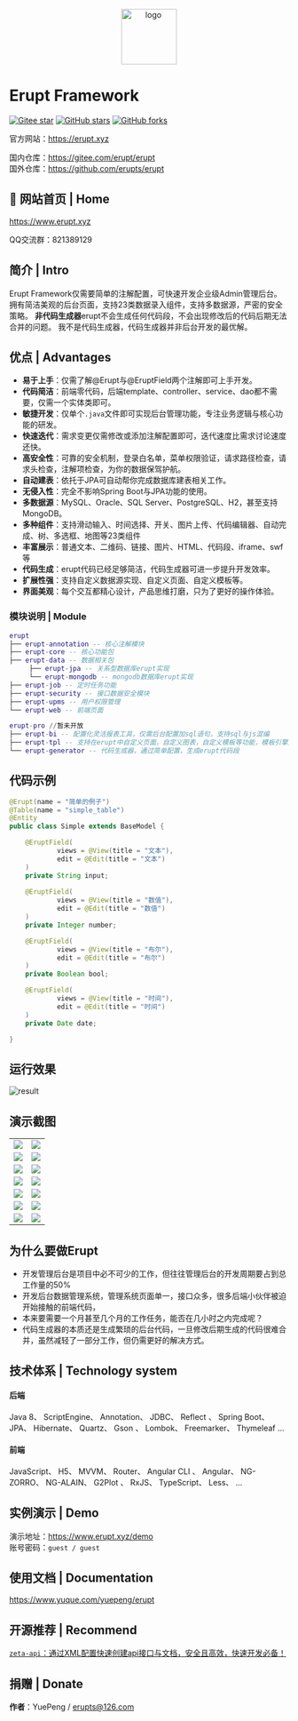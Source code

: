<p align="center"><img src="./erupt-web/src/main/resources/public/erupt.svg" height="100" alt="logo"/></p>

# Erupt Framework



[![Gitee star](https://gitee.com/erupt/erupt-site/badge/star.svg?theme=dark)](https://gitee.com/erupt/erupt)
[![GitHub stars](https://img.shields.io/github/stars/erupts/erupt?style=social)](https://github.com/erupts/erupt)
[![GitHub forks](https://img.shields.io/github/forks/erupts/erupt?style=social)](https://github.com/erupts/erupt)

官方网站：https://erupt.xyz

国内仓库：https://gitee.com/erupt/erupt  
国外仓库：https://github.com/erupts/erupt

## 🚀 网站首页 | Home
https://www.erupt.xyz

QQ交流群：821389129

## 简介 | Intro
Erupt Framework仅需要简单的注解配置，可快速开发企业级Admin管理后台。
拥有简洁美观的后台页面，支持23类数据录入组件，支持多数据源，严密的安全策略。
**非代码生成器**erupt不会生成任何代码段，不会出现修改后的代码后期无法合并的问题。
我不是代码生成器，代码生成器并非后台开发的最优解。



## 优点 | Advantages
+ **易于上手**：仅需了解@Erupt与@EruptField两个注解即可上手开发。
+ **代码简洁**：前端零代码，后端template、controller、service、dao都不需要，仅需一个实体类即可。
+ **敏捷开发**：仅单个`.java`文件即可实现后台管理功能，专注业务逻辑与核心功能的研发。
+ **快速迭代**：需求变更仅需修改或添加注解配置即可，迭代速度比需求讨论速度还快。
+ **高安全性**：可靠的安全机制，登录白名单，菜单权限验证，请求路径检查，请求头检查，注解项检查，为你的数据保驾护航。
+ **自动建表**：依托于JPA可自动帮你完成数据库建表相关工作。
+ **无侵入性**：完全不影响Spring Boot与JPA功能的使用。
+ **多数据源**：MySQL、Oracle、SQL Server、PostgreSQL、H2，甚至支持MongoDB。
+ **多种组件**：支持滑动输入、时间选择、开关、图片上传、代码编辑器、自动完成、树、多选框、地图等23类组件
+ **丰富展示**：普通文本、二维码、链接、图片、HTML、代码段、iframe、swf等
+ **代码生成**：erupt代码已经足够简洁，代码生成器可进一步提升开发效率。
+ **扩展性强**：支持自定义数据源实现、自定义页面、自定义模板等。
+ **界面美观**：每个交互都精心设计，产品思维打磨，只为了更好的操作体验。


### 模块说明 | Module

```lua
erupt
├── erupt-annotation -- 核心注解模块
├── erupt-core -- 核心功能包
├── erupt-data -- 数据相关包
     ├── erupt-jpa -- 关系型数据库erupt实现
     └── erupt-mongodb -- mongodb数据库erupt实现
├── erupt-job -- 定时任务功能
├── erupt-security -- 接口数据安全模块
├── erupt-upms -- 用户权限管理
└── erupt-web -- 前端页面

erupt-pro //暂未开放
├── erupt-bi -- 配置化灵活报表工具，仅需后台配置加sql语句，支持sql与js混编
├── erupt-tpl -- 支持在erupt中自定义页面，自定义图表，自定义模板等功能，模板引擎支持freemarker/thymeleaf/原生H5
└── erupt-generator -- 代码生成器，通过简单配置，生成erupt代码段
```


## 代码示例
``` java
@Erupt(name = "简单的例子")
@Table(name = "simple_table")
@Entity
public class Simple extends BaseModel {

    @EruptField(
            views = @View(title = "文本"),
            edit = @Edit(title = "文本")
    )
    private String input;
    
    @EruptField(
            views = @View(title = "数值"),
            edit = @Edit(title = "数值")
    )
    private Integer number;

    @EruptField(
            views = @View(title = "布尔"),
            edit = @Edit(title = "布尔")
    )
    private Boolean bool;

    @EruptField(
            views = @View(title = "时间"),
            edit = @Edit(title = "时间")
    )
    private Date date;

}
```
## 运行效果
![result](./img/simple.gif)

## 演示截图
<table>
    <tr>
        <td><img src="./img/login.png"/></td>
        <td><img src="./img/home.png"/></td>
    </tr>
    <tr>
        <td><img src="./img/role.png"/></td>
        <td><img src="./img/log.png"/></td>
    </tr>
    <tr>
        <td><img src="./img/code.png"/></td>
        <td><img src="./img/job.png"/></td>
    </tr>
    <tr>
        <td><img src="./img/tpl.png"/></td>
        <td><img src="./img/complex.png"/></td>
    </tr>
    <tr>
        <td><img src="./img/goods.png"/></td>
        <td><img src="./img/chart.png"/></td>
    </tr>
    <tr>
        <td><img src="./img/component.png"/></td>
        <td><img src="./img/component-edit.png"/></td>
    </tr>
    <tr>
        <td><img src="./img/bi.png"/></td>
        <td><img src="./img/bi2.png"/></td>
    </tr>
</table>

## 为什么要做Erupt 
+ 开发管理后台是项目中必不可少的工作，但往往管理后台的开发周期要占到总工作量的50%
+ 开发后台数据管理系统，管理系统页面单一，接口众多，很多后端小伙伴被迫开始接触的前端代码，
+ 本来要需要一个月甚至几个月的工作任务，能否在几小时之内完成呢？
+ 代码生成器的本质还是生成繁琐的后台代码，一旦修改后期生成的代码很难合并，虽然减轻了一部分工作，但仍需更好的解决方式。

## 技术体系 | Technology system
#### 后端
Java 8、 ScriptEngine、 Annotation、 JDBC、 Reflect
、 Spring Boot、 JPA、 Hibernate、 Quartz、 Gson
、 Lombok、 Freemarker、 Thymeleaf ...

#### 前端
JavaScript、 H5、 MVVM、 Router、 Angular CLI
、 Angular、 NG-ZORRO、 NG-ALAIN、 G2Plot
、 RxJS、 TypeScript、 Less、 ...

## 实例演示 | Demo
演示地址：https://www.erupt.xyz/demo  
账号密码：`guest / guest`

## 使用文档 | Documentation
https://www.yuque.com/yuepeng/erupt

## 开源推荐 | Recommend
[`zeta-api`：通过XML配置快速创建api接口与文档，安全且高效，快速开发必备！](https://github.com/erupts/zeta-api)

## 捐赠 | Donate


**作者**：YuePeng / erupts@126.com